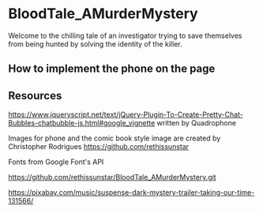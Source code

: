 # BloodTale_AMurderMystery
Welcome to the chilling tale of an investigator trying to save themselves from being hunted by solving the identity of the killer.

## How to implement the phone on the page
<!-- 1. Import the stylesheet jquery.chatbubble.min.css to stylize the chat bubbles.

1
<link rel="stylesheet" href="jquery.chatbubble.min.css">
2. Create an empty html list in which the chat bubbles should be placed.

1
<ul id="messages"></ul>
3. The plugin relies on the latest jQuery library (slim build is recommended) to work properly.

1
<script src="//code.jquery.com/jquery-3.1.1.slim.min.js"></script>
2
<script src="jquery.chatbubble.min.js"></script>
4. Initialize the plugin and define an array of text messages to display in the chat bubbles.

1
var messages = ['Message 1','Message 2','Message 3']
2
$('#messages').chatBubble({
3
  messages: messages
4
});
5. Specify the typing speed in words per minute.

1
$('#messages').chatBubble({
2
  messages: messages,
3
  typingSpeed: 40,
4
});
6. Set the delay between adding messages.

1
$('#messages').chatBubble({
2
  messages: messages,
3
  typingSpeed: 40,
4
  delay: 1000
5
}); -->









## Resources
https://www.jqueryscript.net/text/jQuery-Plugin-To-Create-Pretty-Chat-Bubbles-chatbubble-js.html#google_vignette
written by Quadrophone

Images for phone and the comic book style image are created by Christopher Rodrigues
https://github.com/rethissunstar

Fonts from Google Font's API

https://github.com/rethissunstar/BloodTale_AMurderMystery.git

https://pixabay.com/music/suspense-dark-mystery-trailer-taking-our-time-131566/